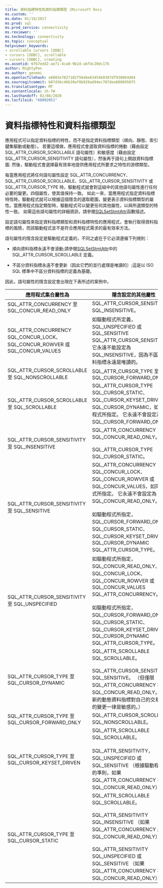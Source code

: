 ```yaml
---
title: 資料指標特性和資料指標類型 |Microsoft Docs
ms.custom: ''
ms.date: 01/19/2017
ms.prod: sql
ms.prod_service: connectivity
ms.reviewer: ''
ms.technology: connectivity
ms.topic: conceptual
helpviewer_keywords:
- scrollable cursors [ODBC]
- cursors [ODBC], scrollable
- cursors [ODBC], creating
ms.assetid: 6f67edd2-ae71-4ca0-9b2d-abf4c20dc17b
author: MightyPen
ms.author: genemi
ms.openlocfilehash: e8803e7827102f564be63454b0387df938064d84
ms.sourcegitcommit: b87d36c46b39af8b929ad94ec707dee8800950f5
ms.translationtype: MT
ms.contentlocale: zh-TW
ms.lasthandoff: 02/08/2020
ms.locfileid: "68002051"
---
```

# <a name="cursor-characteristics-and-cursor-type"></a>資料指標特性和資料指標類型
應用程式可以指定資料指標的特性，而不是指定資料指標類型（順向、靜態、索引鍵集驅動或動態）。 若要這樣做，應用程式會選取資料指標的捲動（藉由設定 SQL_ATTR_CURSOR_SCROLLABLE 語句屬性）和敏感度（藉由設定 SQL_ATTR_CURSOR_SENSITIVITY 語句屬性），然後再于語句上開啟資料指標圖. 然後，驅動程式會選擇最有效率地提供應用程式所要求之特性的游標類型。  
  
 每當應用程式將任何語句屬性設定 SQL_ATTR_CONCURRENCY、SQL_ATTR_CURSOR_SCROLLABLE、SQL_ATTR_CURSOR_SENSITIVITY 或 SQL_ATTR_CURSOR_TYPE 時，驅動程式就會對這組中的其他語句屬性進行任何必要的變更。四個屬性，使其值保持一致。 如此一來，當應用程式指定資料指標特性時，驅動程式就可以根據這個隱含的選取範圍，變更表示資料指標類型的屬性。當應用程式指定類型時，驅動程式可以變更任何其他屬性，以與所選類型的特性一致。 如需這些語句屬性的詳細資訊，請參閱[SQLSetStmtAttr](../../../odbc/reference/syntax/sqlsetstmtattr-function.md)函數描述。  
  
 設定語句屬性來指定資料指標類型和資料指標特性的應用程式，會執行取得資料指標的風險，而該驅動程式並不是符合應用程式需求的最有效率方法。  
  
 語句屬性的隱含設定是驅動程式定義的，不同之處在于它必須遵循下列規則：  
  
-   順向資料指標永遠不會滾動;請參閱[SQLSetStmtAttr](../../../odbc/reference/syntax/sqlsetstmtattr-function.md)中的 SQL_ATTR_CURSOR_SCROLLABLE 定義。  
  
-   不區分資料指標永遠不會更新（因此它們的並行處理是唯讀的）;這是以 ISO SQL 標準中不區分資料指標的定義為基礎。  
  
 因此，語句屬性的隱含設定會出現在下表所述的案例中。  
  
|應用程式集合屬性為|隱含設定的其他屬性|  
|-----------------------------------|-------------------------------------|  
|SQL_ATTR_CONCURRENCY 至 SQL_CONCUR_READ_ONLY|SQL_ATTR_CURSOR_SENSITIVITY SQL_INSENSITIVE。|  
|SQL_ATTR_CONCURRENCY SQL_CONCUR_LOCK、SQL_CONCUR_ROWVER 或 SQL_CONCUR_VALUES|如驅動程式所定義，SQL_UNSPECIFIED 或 SQL_SENSITIVE SQL_ATTR_CURSOR_SENSITIVITY。 它永遠不能設定為 SQL_INSENSITIVE，因為不區分的資料指標永遠是唯讀的。|  
|SQL_ATTR_CURSOR_SCROLLABLE 至 SQL_NONSCROLLABLE|SQL_ATTR_CURSOR_TYPE 至 SQL_CURSOR_FORWARD_ONLY|  
|SQL_ATTR_CURSOR_SCROLLABLE 至 SQL_SCROLLABLE|SQL_ATTR_CURSOR_TYPE SQL_CURSOR_STATIC、SQL_CURSOR_KEYSET_DRIVEN 或 SQL_CURSOR_DYNAMIC，如同驅動程式所指定。 它永遠不會設定為 SQL_CURSOR_FORWARD_ONLY。|  
|SQL_ATTR_CURSOR_SENSITIVITY 至 SQL_INSENSITIVE|SQL_ATTR_CONCURRENCY SQL_CONCUR_READ_ONLY。<br /><br /> SQL_ATTR_CURSOR_TYPE SQL_CURSOR_STATIC。|  
|SQL_ATTR_CURSOR_SENSITIVITY 至 SQL_SENSITIVE|SQL_ATTR_CONCURRENCY SQL_CONCUR_LOCK、SQL_CONCUR_ROWVER 或 SQL_CONCUR_VALUES，如同驅動程式所指定。 它永遠不會設定為 SQL_CONCUR_READ_ONLY。<br /><br /> 如驅動程式所指定，SQL_CURSOR_FORWARD_ONLY、SQL_CURSOR_STATIC、SQL_CURSOR_KEYSET_DRIVEN 或 SQL_CURSOR_DYNAMIC SQL_ATTR_CURSOR_TYPE。|  
|SQL_ATTR_CURSOR_SENSITIVITY 至 SQL_UNSPECIFIED|如驅動程式所指定，SQL_CONCUR_READ_ONLY、SQL_CONCUR_LOCK、SQL_CONCUR_ROWVER 或 SQL_CONCUR_VALUES SQL_ATTR_CONCURRENCY。<br /><br /> 如驅動程式所指定，SQL_CURSOR_FORWARD_ONLY、SQL_CURSOR_STATIC、SQL_CURSOR_KEYSET_DRIVEN 或 SQL_CURSOR_DYNAMIC SQL_ATTR_CURSOR_TYPE。|  
|SQL_ATTR_CURSOR_TYPE 至 SQL_CURSOR_DYNAMIC|SQL_ATTR_SCROLLABLE SQL_SCROLLABLE。<br /><br /> SQL_ATTR_CURSOR_SENSITIVITY SQL_SENSITIVE。 （但僅限 SQL_ATTR_CONCURRENCY 不等於 SQL_CONCUR_READ_ONLY。 可更新的動態資料指標對自己的交易中所做的變更一律是敏感的。）|  
|SQL_ATTR_CURSOR_TYPE 至 SQL_CURSOR_FORWARD_ONLY|SQL_ATTR_CURSOR_SCROLLABLE SQL_NONSCROLLABLE。|  
|SQL_ATTR_CURSOR_TYPE 至 SQL_CURSOR_KEYSET_DRIVEN|SQL_ATTR_SCROLLABLE SQL_SCROLLABLE。<br /><br /> SQL_ATTR_SENSITIVITY，SQL_UNSPECIFIED 或 SQL_SENSITIVE （根據驅動程式定義的準則，如果 SQL_ATTR_CONCURRENCY 不是 SQL_CONCUR_READ_ONLY）。|  
|SQL_ATTR_CURSOR_TYPE 至 SQL_CURSOR_STATIC|SQL_ATTR_SCROLLABLE SQL_SCROLLABLE。<br /><br /> SQL_ATTR_SENSITIVITY SQL_INSENSITIVE （如果 SQL_ATTR_CONCURRENCY 是 SQL_CONCUR_READ_ONLY）。<br /><br /> SQL_ATTR_SENSITIVITY SQL_UNSPECIFIED 或 SQL_SENSITIVE （如果 SQL_ATTR_CONCURRENCY 不是 SQL_CONCUR_READ_ONLY）。|
